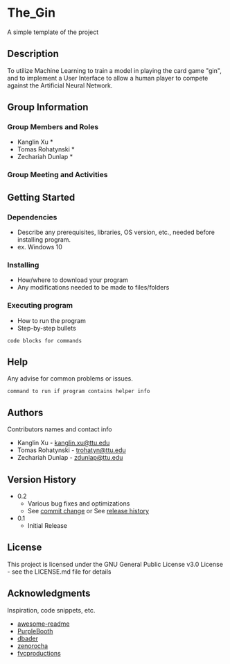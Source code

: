 # The_Gin

A simple template of the project

## Description

To utilize Machine Learning to train a model in playing the card game "gin", and to implement a User Interface to allow a human player to compete against the Artificial Neural Network. 

## Group Information

### Group Members and Roles

* Kanglin Xu
   * 
* Tomas Rohatynski
   *
* Zechariah Dunlap
   *     
### Group Meeting and Activities

## Getting Started

### Dependencies

* Describe any prerequisites, libraries, OS version, etc., needed before installing program.
* ex. Windows 10

### Installing

* How/where to download your program
* Any modifications needed to be made to files/folders

### Executing program

* How to run the program
* Step-by-step bullets
```
code blocks for commands
```

## Help

Any advise for common problems or issues.
```
command to run if program contains helper info
```

## Authors

Contributors names and contact info

* Kanglin Xu - kanglin.xu@ttu.edu
* Tomas Rohatynski - trohatyn@ttu.edu
* Zechariah Dunlap - zdunlap@ttu.edu

## Version History

* 0.2
    * Various bug fixes and optimizations
    * See [commit change]() or See [release history]()
* 0.1
    * Initial Release

## License

This project is licensed under the GNU General Public License v3.0 License - see the LICENSE.md file for details

## Acknowledgments

Inspiration, code snippets, etc.
* [awesome-readme](https://github.com/matiassingers/awesome-readme)
* [PurpleBooth](https://gist.github.com/PurpleBooth/109311bb0361f32d87a2)
* [dbader](https://github.com/dbader/readme-template)
* [zenorocha](https://gist.github.com/zenorocha/4526327)
* [fvcproductions](https://gist.github.com/fvcproductions/1bfc2d4aecb01a834b46)
